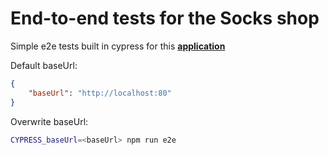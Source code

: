 # End-to-end tests for the Socks shop

Simple e2e tests built in cypress for this [__application__](https://github.com/microservices-demo/microservices-demo) 

Default baseUrl:

~~~json
{
    "baseUrl": "http://localhost:80"
}
~~~

Overwrite baseUrl:

~~~sh
CYPRESS_baseUrl=<baseUrl> npm run e2e
~~~
